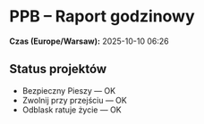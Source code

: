 # PPB – Raport godzinowy
**Czas (Europe/Warsaw):** 2025-10-10 06:26

## Status projektów
- Bezpieczny Pieszy — OK
- Zwolnij przy przejściu — OK
- Odblask ratuje życie — OK

